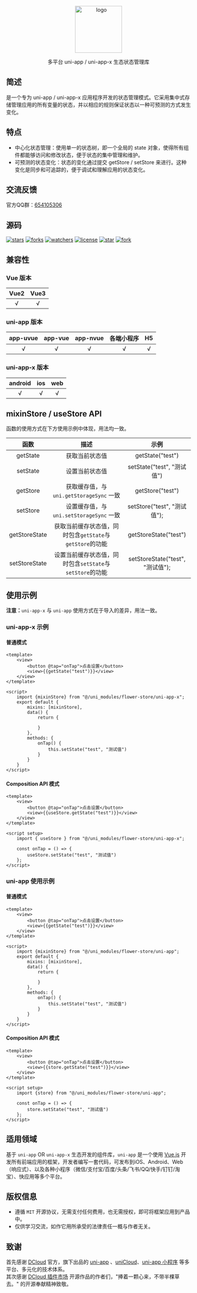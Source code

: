 <p align="center"><img alt="logo" src="https://www.flowerui.com/resource/logo/store.png" width="128"></p>
<p align="center">多平台 uni-app / uni-app-x 生态状态管理库</p>

## 简述
是一个专为 uni-app / uni-app-x 应用程序开发的状态管理模式。它采用集中式存储管理应用的所有变量的状态，并以相应的规则保证状态以一种可预测的方式发生变化。
## 特点
- 中心化状态管理：使用单一的状态树，即一个全局的 state 对象，使得所有组件都能够访问和修改状态，便于状态的集中管理和维护。
- 可预测的状态变化：状态的变化通过提交 getStore / setStore 来进行。这种变化是同步和可追踪的，便于调试和理解应用的状态变化。

## 交流反馈
官方QQ群：<a target="_blank" href="https://qm.qq.com/cgi-bin/qm/qr?k=_a2CXouL0H2OvaJ8vPalp3S6DABKIoCH&jump_from=webapi&authKey=riLWFXQamGAWrXQnBW0NCCFVeodvRvAEAooJNxuNybHBCOs9w0V9yR2F1NhVsZS/">654105306</a>  

## 源码
[![stars](https://img.shields.io/github/stars/dengqichang/flower-library?style=social)](https://github.com/dengqichang/flower-library/tree/main/uni_modules/flower-store)
[![forks](https://img.shields.io/github/forks/dengqichang/flower-library?style=social)](https://github.com/dengqichang/flower-library/tree/main/uni_modules/flower-store)
[![watchers](https://img.shields.io/github/watchers/dengqichang/flower-library?style=social)](https://github.com/dengqichang/flower-library/tree/main/uni_modules/flower-store)
[![license](https://img.shields.io/github/license/dengqichang/flower-library?style=social)](https://github.com/dengqichang/flower-library/tree/main/uni_modules/flower-store)
[![star](https://gitee.com/dengqichang/flower-library/badge/star.svg?theme=white)](https://github.com/dengqichang/flower-library/tree/main/uni_modules/flower-store)
[![fork](https://gitee.com/dengqichang/flower-library/badge/fork.svg?theme=white)](https://github.com/dengqichang/flower-library/tree/main/uni_modules/flower-store)

## 兼容性
### Vue 版本
| Vue2		| Vue3		|
| :------:	| :------:	|
| √			| √			|
### uni-app 版本
| app-uvue	| app-vue	| app-nvue	| 各端小程序		| H5		|
| :------:	| :------:	| :------:	| :-------:		| :-------:	|
| √			| √			| √			| √				|√			|
### uni-app-x 版本
| android	| ios		| web		|
| :------:	| :------:	| :------:	|
| √			| √			| √			|

## mixinStore / useStore API
函数的使用方式在下方使用示例中体现，用法均一致。  

| 函数			| 描述													| 示例								|
| :------:		| :------:												| :------:							|
| getState		| 获取当前状态值											| getState("test")					|
| setState		| 设置当前状态值											| setState("test", "测试值")			|
| getStore		| 获取缓存值，与 `uni.getStorageSync` 一致				| getStore("test")					|
| setStore		| 设置缓存值，与 `uni.setStorageSync` 一致				| setStore("test", "测试值");		|
| getStoreState	| 获取当前缓存状态值，同时包含`getState`与`getStore`的功能	| getStoreState("test")				|
| setStoreState	| 设置当前缓存状态值，同时包含`setState`与`setStore`的功能	| setStoreState("test", "测试值");	|

## 使用示例
**注意：**`uni-app-x` 与 `uni-app` 使用方式在于导入的差异，用法一致。
### uni-app-x 示例
#### 普通模式
```vue
<template>
	<view>
		<button @tap="onTap">点击设置</button>
		<view>{{getState("test")}}</view>
	</view>
</template>

<script>
	import {mixinStore} from "@/uni_modules/flower-store/uni-app-x";
	export default {
		mixins: [mixinStore],
		data() {
			return {
				
			}
		},
		methods: {
			onTap() {
				this.setState("test", "测试值")
			}
		}
	}
</script>
```
#### Composition API 模式
```vue
<template>
	<view>
		<button @tap="onTap">点击设置</button>
		<view>{{useStore.getState("test")}}</view>
	</view>
</template>

<script setup>
	import { useStore } from "@/uni_modules/flower-store/uni-app-x";

	const onTap = () => {
		useStore.setState("test", "测试值")
	};
</script>
```
### uni-app 使用示例
#### 普通模式
```vue
<template>
	<view>
		<button @tap="onTap">点击设置</button>
		<view>{{getState("test")}}</view>
	</view>
</template>

<script>
	import {mixinStore} from "@/uni_modules/flower-store/uni-app";
	export default {
		mixins: [mixinStore],
		data() {
			return {
				
			}
		},
		methods: {
			onTap() {
				this.setState("test", "测试值")
			}
		}
	}
</script>
```
#### Composition API 模式
```vue
<template>
	<view>
		<button @tap="onTap">点击设置</button>
		<view>{{store.getState("test")}}</view>
	</view>
</template>

<script setup>
	import {store} from "@/uni_modules/flower-store/uni-app";

	const onTap = () => {
		store.setState("test", "测试值")
	};
</script>
```

## 适用领域
基于 `uni-app` OR `uni-app-x` 生态开发的组件库，`uni-app` 是一个使用 [Vue.js](https://vuejs.org/) 开发所有前端应用的框架，开发者编写一套代码，可发布到iOS、Android、Web（响应式）、以及各种小程序（微信/支付宝/百度/头条/飞书/QQ/快手/钉钉/淘宝）、快应用等多个平台。

## 版权信息
- 遵循 `MIT` 开源协议，无需支付任何费用，也无需授权，即可将框架应用到产品中。
- 仅供学习交流，如作它用所承受的法律责任一概与作者无关。

## 致谢
首先感谢 [DCloud](https://www.dcloud.io/) 官方，旗下出品的 [uni-app](https://uniapp.dcloud.net.cn/) 、[uniCloud](https://uniapp.dcloud.net.cn/uniCloud/)、[uni-app 小程序](https://nativesupport.dcloud.net.cn/README) 等多平台、多元化的技术体系。  
其次感谢 [DCloud 插件市场](https://ext.dcloud.net.cn/) 开源作品的作者们，"捧着一颗心来，不带半棵草去。" 的开源奉献精神致敬。